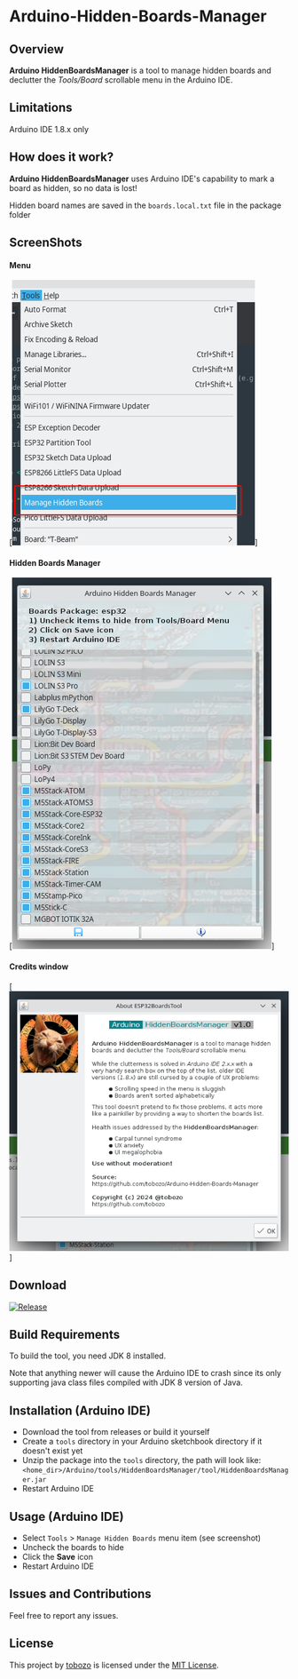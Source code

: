 # Arduino-Hidden-Boards-Manager


## Overview

**Arduino HiddenBoardsManager** is a tool to manage hidden boards and declutter the <i>Tools/Board</i> scrollable menu in the Arduino IDE.

## Limitations

Arduino IDE 1.8.x only


## How does it work?

**Arduino HiddenBoardsManager** uses Arduino IDE's capability to mark a board as hidden, so no data is lost!

Hidden board names are saved in the `boards.local.txt` file in the package folder


## ScreenShots

#### Menu
[![Menu](assets/Screenshot_Menu.png)]

#### Hidden Boards Manager
[![Tool](assets/Screenshot_HiddenBoardsManager.png)]

#### Credits window
[![About](assets/Screenshot_About.png)]


## Download

[![Release](https://img.shields.io/github/release/tobozo/Arduino-Hidden-Boards-Manager.svg?style=flat-square)](https://github.com/tobozo/Arduino-Hidden-Boards-Manager/releases)

## Build Requirements
To build the tool, you need JDK 8 installed.

Note that anything newer will cause the Arduino IDE to crash since its only supporting java class files compiled with JDK 8 version of Java.

## Installation (Arduino IDE)
- Download the tool from releases or build it yourself
- Create a `tools` directory in your Arduino sketchbook directory if it doesn't exist yet
- Unzip the package into the `tools` directory, the path will look like:<br>
    `<home_dir>/Arduino/tools/HiddenBoardsManager/tool/HiddenBoardsManager.jar`
- Restart Arduino IDE

## Usage (Arduino IDE)
- Select `Tools` > `Manage Hidden Boards` menu item (see screenshot)
- Uncheck the boards to hide
- Click the **Save** icon
- Restart Arduino IDE



## Issues and Contributions
Feel free to report any issues.


## License
This project by [tobozo](https://github.com/tobozo/) is licensed under the [MIT License](LICENSE).
